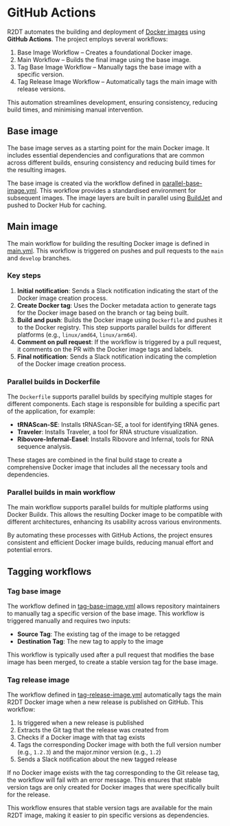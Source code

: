 # GitHub Actions

R2DT automates the building and deployment of [Docker images](./docker.md) using **GitHub Actions**. The project employs several workflows:

1.	Base Image Workflow – Creates a foundational Docker image.
2.	Main Workflow – Builds the final image using the base image.
3.	Tag Base Image Workflow – Manually tags the base image with a specific version.
4.	Tag Release Image Workflow – Automatically tags the main image with release versions.

This automation streamlines development, ensuring consistency, reducing build times, and minimising manual intervention.

## Base image

The base image serves as a starting point for the main Docker image. It includes essential dependencies and configurations that are common across different builds, ensuring consistency and reducing build times for the resulting images.

The base image is created via the workflow defined in [parallel-base-image.yml](https://github.com/r2dt-bio/R2DT/blob/main/.github/workflows/parallel-base-image.yml). This workflow provides a standardised environment for subsequent images. The image layers are built in parallel using [BuildJet](https://buildjet.com) and pushed to Docker Hub for caching.

## Main image

The main workflow for building the resulting Docker image is defined in [main.yml](https://github.com/r2dt-bio/R2DT/blob/main/.github/workflows/main.yml). This workflow is triggered on pushes and pull requests to the `main` and `develop` branches.

### Key steps

1. **Initial notification**: Sends a Slack notification indicating the start of the Docker image creation process.
2. **Create Docker tag**: Uses the Docker metadata action to generate tags for the Docker image based on the branch or tag being built.
3. **Build and push**: Builds the Docker image using `Dockerfile` and pushes it to the Docker registry. This step supports parallel builds for different platforms (e.g., `linux/amd64`, `linux/arm64`).
4. **Comment on pull request**: If the workflow is triggered by a pull request, it comments on the PR with the Docker image tags and labels.
5. **Final notification**: Sends a Slack notification indicating the completion of the Docker image creation process.

### Parallel builds in Dockerfile

The `Dockerfile` supports parallel builds by specifying multiple stages for different components. Each stage is responsible for building a specific part of the application, for example:

- **tRNAScan-SE**: Installs tRNAScan-SE, a tool for identifying tRNA genes.
- **Traveler**: Installs Traveler, a tool for RNA structure visualization.
- **Ribovore-Infernal-Easel**: Installs Ribovore and Infernal, tools for RNA sequence analysis.

These stages are combined in the final build stage to create a comprehensive Docker image that includes all the necessary tools and dependencies.

### Parallel builds in main workflow

The main workflow supports parallel builds for multiple platforms using Docker Buildx. This allows the resulting Docker image to be compatible with different architectures, enhancing its usability across various environments.

By automating these processes with GitHub Actions, the project ensures consistent and efficient Docker image builds, reducing manual effort and potential errors.

## Tagging workflows

### Tag base image

The workflow defined in [tag-base-image.yml](https://github.com/r2dt-bio/R2DT/blob/main/.github/workflows/tag-base-image.yml) allows repository maintainers to manually tag a specific version of the base image. This workflow is triggered manually and requires two inputs:
- **Source Tag**: The existing tag of the image to be retagged
- **Destination Tag**: The new tag to apply to the image

This workflow is typically used after a pull request that modifies the base image has been merged, to create a stable version tag for the base image.

### Tag release image

The workflow defined in [tag-release-image.yml](https://github.com/r2dt-bio/R2DT/blob/main/.github/workflows/tag-release-image.yml) automatically tags the main R2DT Docker image when a new release is published on GitHub. This workflow:

1. Is triggered when a new release is published
2. Extracts the Git tag that the release was created from
3. Checks if a Docker image with that tag exists
4. Tags the corresponding Docker image with both the full version number (e.g., `1.2.3`) and the major.minor version (e.g., `1.2`)
5. Sends a Slack notification about the new tagged release

If no Docker image exists with the tag corresponding to the Git release tag, the workflow will fail with an error message. This ensures that stable version tags are only created for Docker images that were specifically built for the release.

This workflow ensures that stable version tags are available for the main R2DT image, making it easier to pin specific versions as dependencies.

